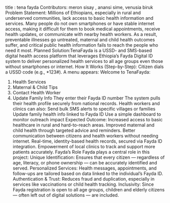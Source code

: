 title : tena fayda 
Contributors: meron sisay , anansi sime, venusia biruk
Problem Statement: Millions of Ethiopians, especially in rural and underserved communities, lack access to basic health information and services. Many people do not own smartphones or have   stable internet access, making it difficult for them to book medical appointments, receive health updates, or communicate with nearby health workers. As a result, preventable illnesses go   untreated, maternal and child health outcomes suffer, and critical public health information fails to reach the people who need it most.
Planned Solution:TenaFayda is a USSD- and SMS-based digital health access platform that leverages Ethiopia’s Fayda Digital ID system to deliver personalized health services to all age groups  even those without smartphones or internet. 
How It Works (Step-by-Step):
Citizen dials a USSD code (e.g., *123#).
A menu appears:
 Welcome to TenaFayda:
1. Health Services
2. Maternal & Child Tips
3. Contact Health Worker
4. Update Family Info
They enter their Fayda ID number
The system pulls their health profile securely from national records.
Health workers and clinics can also:
Send bulk SMS alerts to specific villages or families
Update family health info linked to Fayda ID
Use a simple dashboard to monitor outreach impact
 Expected Outcome: Increased access to basic healthcare in rural and hard-to-reach areas.
Improved maternal and child health through targeted advice and reminders.
Better communication between citizens and health workers without needing internet.
Real-time, identity-based health records, secured via Fayda ID integration.
Empowerment of local clinics to track and support more patients accurately.
Fayda’s Role
Fayda plays a central role in this project:
Unique Identification: Ensures that every citizen — regardless of age, literacy, or phone ownership — can be accurately identified and served.
Personalized Services: Health messages, appointments, and follow-ups are tailored based on data linked to the individual’s Fayda ID.
Authentication & Trust: Reduces fraud and duplication, especially in services like vaccinations or child health tracking.
Inclusivity: Since Fayda registration is open to all age groups, children and elderly citizens — often left out of digital solutions — are included.
 


